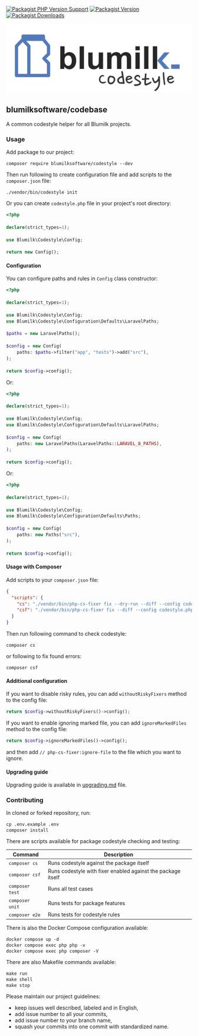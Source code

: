 [![Packagist PHP Version Support](https://img.shields.io/packagist/php-v/blumilksoftware/codestyle?style=for-the-badge)](https://packagist.org/packages/blumilksoftware/codestyle)
[![Packagist Version](https://img.shields.io/packagist/v/blumilksoftware/codestyle?style=for-the-badge)](https://packagist.org/packages/blumilksoftware/codestyle)
[![Packagist Downloads](https://img.shields.io/packagist/dt/blumilksoftware/codestyle?style=for-the-badge)](https://packagist.org/packages/blumilksoftware/codestyle/stats)

![Logo](./logo.png)

## blumilksoftware/codebase
A common codestyle helper for all Blumilk projects.

### Usage
Add package to our project:
```shell
composer require blumilksoftware/codestyle --dev
```

Then run following to create configuration file and add scripts to the `composer.json` file:
```shell
./vendor/bin/codestyle init
```

Or you can create `codestyle.php` file in your project's root directory:
```php
<?php

declare(strict_types=1);

use Blumilk\Codestyle\Config;

return new Config();
```

#### Configuration
You can configure paths and rules in `Config` class constructor:
```php
<?php

declare(strict_types=1);

use Blumilk\Codestyle\Config;
use Blumilk\Codestyle\Configuration\Defaults\LaravelPaths;

$paths = new LaravelPaths();

$config = new Config(
    paths: $paths->filter("app", "tests")->add("src"),
);

return $config->config();
```

Or:
```php
<?php

declare(strict_types=1);

use Blumilk\Codestyle\Config;
use Blumilk\Codestyle\Configuration\Defaults\LaravelPaths;

$config = new Config(
    paths: new LaravelPaths(LaravelPaths::LARAVEL_8_PATHS),
);

return $config->config();
```

Or:
```php
<?php

declare(strict_types=1);

use Blumilk\Codestyle\Config;
use Blumilk\Codestyle\Configuration\Defaults\Paths;

$config = new Config(
    paths: new Paths("src"),
);

return $config->config();
```

#### Usage with Composer
Add scripts to your `composer.json` file:
```json
{
  "scripts": {
    "cs": "./vendor/bin/php-cs-fixer fix --dry-run --diff --config codestyle.php",
    "csf": "./vendor/bin/php-cs-fixer fix --diff --config codestyle.php"
  }
}
```

Then run following command to check codestyle:
```shell
composer cs
```

or following to fix found errors:
```shell
composer csf
```

#### Additional configuration
If you want to disable risky rules, you can add `withoutRiskyFixers` method to the config file:
```php
return $config->withoutRiskyFixers()->config();
```

If you want to enable ignoring marked file, you can add `ignoreMarkedFiles` method to the config file:
```php
return $config->ignoreMarkedFiles()->config();
```
and then add `// php-cs-fixer:ignore-file` to the file which you want to ignore.

#### Upgrading guide
Upgrading guide is available in [upgrading.md](./upgrading.md) file.

### Contributing
In cloned or forked repository, run:
```shell
cp .env.example .env
composer install
```

There are scripts available for package codestyle checking and testing:

| Command         | Description                                                  |
|-----------------|--------------------------------------------------------------|
| `composer cs`   | Runs codestyle against the package itself                    | 
| `composer csf`  | Runs codestyle with fixer enabled against the package itself | 
| `composer test` | Runs all test cases                                          | 
| `composer unit` | Runs tests for package features                              | 
| `composer e2e`  | Runs tests for codestyle rules                               | 


There is also the Docker Compose configuration available:
```shell
docker compose up -d
docker compose exec php php -v
docker compose exec php composer -V
```

There are also Makefile commands available:
```shell
make run
make shell
make stop
```

Please maintain our project guidelines:
* keep issues well described, labeled and in English,
* add issue number to all your commits,
* add issue number to your branch name,
* squash your commits into one commit with standardized name.
